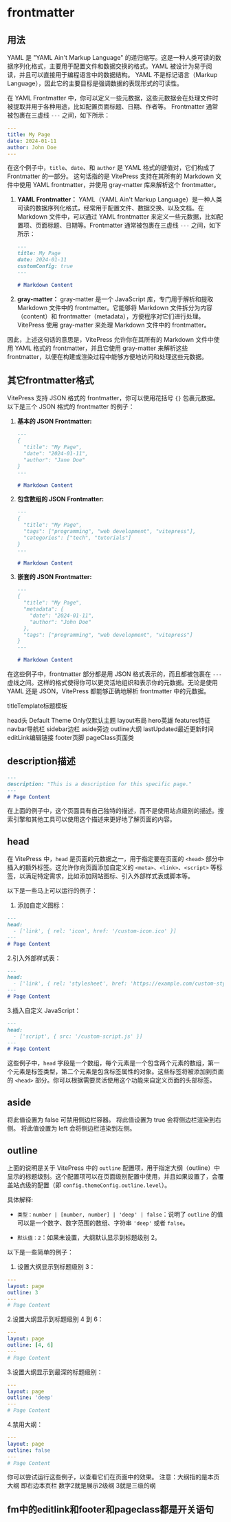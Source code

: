 # frontmatter

## 用法

YAML 是 "YAML Ain't Markup Language" 的递归缩写。这是一种人类可读的数据序列化格式，主要用于配置文件和数据交换的格式。YAML 被设计为易于阅读，并且可以直接用于编程语言中的数据结构。 YAML 不是标记语言（Markup Language），因此它的主要目标是强调数据的表现形式的可读性。

在 YAML Frontmatter 中，你可以定义一些元数据，这些元数据会在处理文件时被提取并用于各种用途，比如配置页面标题、日期、作者等。 Frontmatter 通常被包裹在三虚线 `---` 之间，如下所示：

```yaml
---
title: My Page
date: 2024-01-11
author: John Doe
---
```

在这个例子中，`title`、`date`、和 `author` 是 YAML 格式的键值对，它们构成了 Frontmatter 的一部分。
这句话指的是 VitePress 支持在其所有的 Markdown 文件中使用 YAML frontmatter，并使用 gray-matter 库来解析这个 frontmatter。

1. **YAML Frontmatter：** YAML（YAML Ain't Markup Language）是一种人类可读的数据序列化格式，经常用于配置文件、数据交换、以及文档。在 Markdown 文件中，可以通过 YAML frontmatter 来定义一些元数据，比如配置项、页面标题、日期等。Frontmatter 通常被包裹在三虚线 `---` 之间，如下所示：

    ```markdown
    ---
    title: My Page
    date: 2024-01-11
    customConfig: true
    ---
    
    # Markdown Content
    ```

2. **gray-matter：** gray-matter 是一个 JavaScript 库，专门用于解析和提取 Markdown 文件中的 frontmatter。它能够将 Markdown 文件拆分为内容（content）和 frontmatter（metadata），方便程序对它们进行处理。VitePress 使用 gray-matter 来处理 Markdown 文件中的 frontmatter。

因此，上述这句话的意思是，VitePress 允许你在其所有的 Markdown 文件中使用 YAML 格式的 frontmatter，并且它使用 gray-matter 来解析这些 frontmatter，以便在构建或渲染过程中能够方便地访问和处理这些元数据。

## 其它frontmatter格式

VitePress 支持 JSON 格式的 frontmatter，你可以使用花括号 `{}` 包裹元数据。以下是三个 JSON 格式的 frontmatter 的例子：

1. **基本的 JSON Frontmatter:**

    ```markdown
    ---
    {
      "title": "My Page",
      "date": "2024-01-11",
      "author": "Jane Doe"
    }
    ---
    
    # Markdown Content
    ```

2. **包含数组的 JSON Frontmatter:**

    ```markdown
    ---
    {
      "title": "My Page",
      "tags": ["programming", "web development", "vitepress"],
      "categories": ["tech", "tutorials"]
    }
    ---
    
    # Markdown Content
    ```

3. **嵌套的 JSON Frontmatter:**

    ```markdown
    ---
    {
      "title": "My Page",
      "metadata": {
        "date": "2024-01-11",
        "author": "John Doe"
      },
      "tags": ["programming", "web development", "vitepress"]
    }
    ---
    
    # Markdown Content
    ```

在这些例子中，frontmatter 部分都是用 JSON 格式表示的，而且都被包裹在 `---` 虚线之间。这样的格式使得你可以更灵活地组织和表示你的元数据。无论是使用 YAML 还是 JSON，VitePress 都能够正确地解析 frontmatter 中的元数据。

titleTemplate标题模板

head头
Default Theme Only仅默认主题
layout布局
hero英雄
features特征
navbar导航栏
sidebar边栏
aside旁边
outline大纲
lastUpdated最近更新时间
editLink编辑链接
footer页脚
pageClass页面类

## description描述

```md
---
description: "This is a description for this specific page."
---
# Page Content
```

在上面的例子中，这个页面具有自己独特的描述，而不是使用站点级别的描述。搜索引擎和其他工具可以使用这个描述来更好地了解页面的内容。

## head

在 VitePress 中，`head` 是页面的元数据之一，用于指定要在页面的 `<head>` 部分中插入的额外标签。这允许你向页面添加自定义的 `<meta>`、`<link>`、`<script>` 等标签，以满足特定需求，比如添加网站图标、引入外部样式表或脚本等。

以下是一些马上可以运行的例子：

1. 添加自定义图标：

```markdown
---
head:
  - ['link', { rel: 'icon', href: '/custom-icon.ico' }]
---
# Page Content
```

2.引入外部样式表：

```markdown
---
head:
  - ['link', { rel: 'stylesheet', href: 'https://example.com/custom-style.css' }]
---
# Page Content
```

3.插入自定义 JavaScript：

```markdown
---
head:
  - ['script', { src: '/custom-script.js' }]
---
# Page Content
```

这些例子中，`head` 字段是一个数组，每个元素是一个包含两个元素的数组，第一个元素是标签类型，第二个元素是包含标签属性的对象。这些标签将被添加到页面的 `<head>` 部分。你可以根据需要灵活使用这个功能来自定义页面的头部标签。

## aside

将此值设置为 false 可禁用侧边栏容器。
将此值设置为 true 会将侧边栏渲染到右侧。
将此值设置为 left 会将侧边栏渲染到左侧。

## outline

上面的说明是关于 VitePress 中的 `outline` 配置项，用于指定大纲（outline）中显示的标题级别。这个配置项可以在页面级别配置中使用，并且如果设置了，会覆盖站点级的配置（即 `config.themeConfig.outline.level`）。

具体解释:

- `类型：number | [number, number] | 'deep' | false`：说明了 `outline` 的值可以是一个数字、数字范围的数组、字符串 `'deep'` 或者 `false`。

- `默认值：2`：如果未设置，大纲默认显示到标题级别 2。

以下是一些简单的例子：

1. 设置大纲显示到标题级别 3：

```yaml
---
layout: page
outline: 3
---
# Page Content
```

2.设置大纲显示到标题级别 4 到 6：

```yaml
---
layout: page
outline: [4, 6]
---
# Page Content
```

3.设置大纲显示到最深的标题级别：

```yaml
---
layout: page
outline: 'deep'
---
# Page Content
```

4.禁用大纲：

```yaml
---
layout: page
outline: false
---
# Page Content
```

你可以尝试运行这些例子，以查看它们在页面中的效果。
注意：大纲指的是本页大纲 即右边本页栏 数字2就是展示2级纲  3就是三级的纲

## fm中的editlink和footer和pageclass都是开关语句
